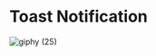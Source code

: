 # Toast Notification
![giphy (25)](https://github.com/Bahadir-Uysal/Toast-Notifiation/assets/149229956/f3581983-f2b0-474f-b627-ebdd3e21a632)

